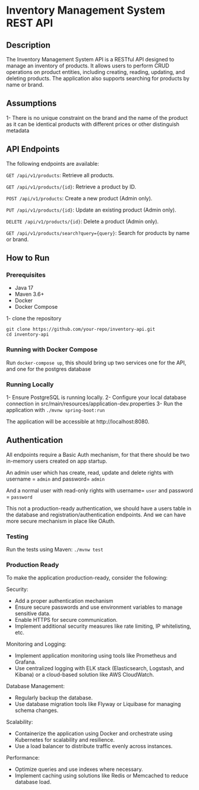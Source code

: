 # Inventory Management System REST API

## Description
The Inventory Management System API is a RESTful API designed 
to manage an inventory of products. It allows users to perform 
CRUD operations on product entities, including creating, reading, 
updating, and deleting products. The application also supports searching 
for products by name or brand.

## Assumptions
1- There is no unique constraint on the brand and the name of the product
as it can be identical products with different prices or other distinguish metadata

## API Endpoints
The following endpoints are available:

`GET /api/v1/products`: Retrieve all products.

`GET /api/v1/products/{id}`: Retrieve a product by ID.

`POST /api/v1/products`: Create a new product (Admin only).

`PUT /api/v1/products/{id}`: Update an existing product (Admin only).

`DELETE /api/v1/products/{id}`: Delete a product (Admin only).

`GET /api/v1/products/search?query={query}`: Search for products by name or brand.

## How to Run
### Prerequisites
- Java 17
- Maven 3.6+
- Docker
- Docker Compose

1- clone the repository
```
git clone https://github.com/your-repo/inventory-api.git
cd inventory-api
```

### Running with Docker Compose

Run `docker-compose up`, this should bring up two services one for the API,
and one for the postgres database

### Running Locally

1- Ensure PostgreSQL is running locally.
2- Configure your local database connection in src/main/resources/application-dev.properties
3- Run the application with `./mvnw spring-boot:run`

The application will be accessible at http://localhost:8080.

## Authentication

All endpoints require a Basic Auth mechanism, for that there should be two 
in-memory users created on app startup.

An admin user which has create, read, 
update and delete rights with username = `admin` and password= `admin`

And a normal user with read-only rights with username= `user` and password = `password`

This not a production-ready authentication, we should have a users table 
in the database and registration/authentication endpoints. And we can have more
secure mechanism in place like OAuth.


### Testing
Run the tests using Maven: `./mvnw test`


### Production Ready
To make the application production-ready, consider the following:

Security:

- Add a proper authentication mechanism
- Ensure secure passwords and use environment variables to manage sensitive data.
- Enable HTTPS for secure communication.
- Implement additional security measures like rate limiting, IP whitelisting, etc.

Monitoring and Logging:

- Implement application monitoring using tools like Prometheus and Grafana.
- Use centralized logging with ELK stack (Elasticsearch, Logstash, and Kibana) or a cloud-based solution like AWS CloudWatch.

Database Management:

- Regularly backup the database.
- Use database migration tools like Flyway or Liquibase for managing schema changes.

Scalability:

- Containerize the application using Docker and orchestrate using Kubernetes for scalability and resilience.
- Use a load balancer to distribute traffic evenly across instances.

Performance:

- Optimize queries and use indexes where necessary.
- Implement caching using solutions like Redis or Memcached to reduce database load.